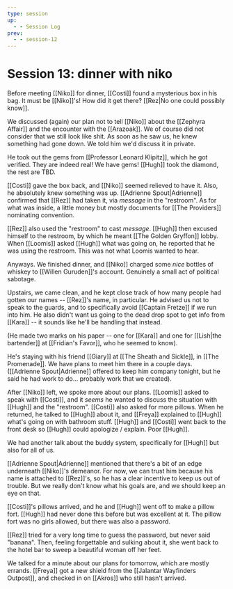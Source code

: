 ```yaml
---
type: session
up:
  - - Session Log
prev:
  - - session-12
---
```


# Session 13: dinner with niko

Before meeting [[Niko]] for dinner, [[Costi]] found a mysterious box in his bag. It must be [[Niko]]'s! How did it get there? [[Rez|No one could possibly know]].

We discussed (again) our plan not to tell [[Niko]] about the [[Zephyra Affair]] and the encounter with the [[Arazoak]]. We of course did not consider that we still look like shit. As soon as he saw us, he knew something had gone down. We told him we'd discuss it in private.

He took out the gems from [[Professor Leonard Klipitz]], which he got verified. They are indeed real! We have gems! [[Hugh]] took the diamond, the rest are TBD.

[[Costi]] gave the box back, and [[Niko]] seemed relieved to have it. Also, he absolutely knew something was up. [[Adrienne Spout|Adrienne]] confirmed that [[Rez]] had taken it, via *message* in the "restroom". As for what was inside, a little money but mostly documents for [[The Providers]] nominating convention.

[[Rez]] also used the "restroom" to cast *message*. [[Hugh]] then excused himself to the restroom, by which he meant [[The Golden Gryffon]] lobby. When [[Loomis]] asked [[Hugh]] what was going on, he reported that he was using the restroom. This was not what Loomis wanted to hear. 

Anyways. We finished dinner, and [[Niko]] charged some *nice* bottles of whiskey to [[Willen Guruden]]'s account. Genuinely a small act of political sabotage. 

Upstairs, we came clean, and he kept close track of how many people had gotten our names -- [[Rez]]'s name, in particular. He advised us not to speak to the guards, and to specifically avoid [[Captain Fretze]] if we run into him. He also didn't want us going to the dead drop spot to get info from [[Kara]] -- it sounds like he'll be handling that instead.

(He made two marks on his paper -- one for [[Kara]] and one for [[Lish|the bartender]] at [[Fridian's Favor]], who he seemed to know).

He's staying with his friend [[Giary]] at [[The Sheath and Sickle]], in [[The Promenade]]. We have plans to meet him there in a couple days. ([[Adrienne Spout|Adrienne]] offered to keep him company tonight, but he said he had work to do... probably work that we created).

After [[Niko]] left, we spoke more about our plans. [[Loomis]] asked to speak with [[Costi]], and it *seems* he wanted to discuss the situation with [[Hugh]] and the "restroom". [[Costi]] also asked for more pillows. When he returned, he talked to [[Hugh]] about it, and [[Freya]] explained to [[Hugh]] what's going on with bathroom stuff. [[Hugh]] and [[Costi]] went back to the front desk so [[Hugh]] could apologize / explain. Poor [[Hugh]]. 

We had another talk about the buddy system, specifically for [[Hugh]] but also for all of us. 

[[Adrienne Spout|Adrienne]] mentioned that there's a bit of an edge underneath [[Niko]]'s demeanor. For now, we can trust him because his name is attached to [[Rez]]'s, so he has a clear incentive to keep us out of trouble. But we really don't know what his goals are, and we should keep an eye on that.

[[Costi]]'s pillows arrived, and he and [[Hugh]] went off to make a pillow fort. [[Hugh]] had never done this before but was excellent at it. The pillow fort was no girls allowed, but there was also a password. 

[[Rez]] tried for a very long time to guess the password, but never said "banana". Then, feeling forgettable and sulking about it, she went back to the hotel bar to sweep a beautiful woman off her feet. 

We talked for a minute about our plans for tomorrow, which are mostly errands. [[Freya]] got a new shield from the [[Jalantar Wayfinders Outpost]], and checked in on [[Akros]] who still hasn't arrived. 
